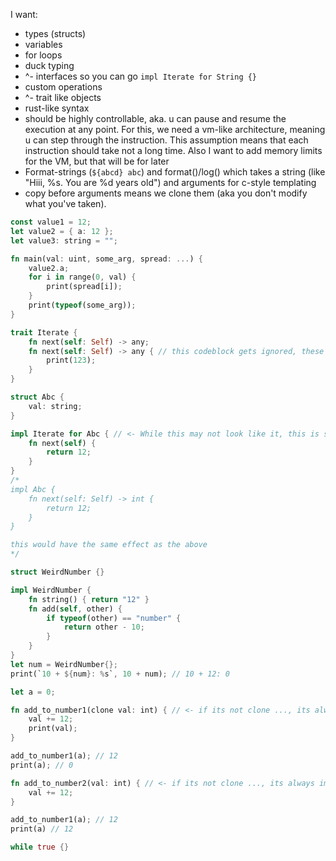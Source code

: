 I want:

- types (structs)
- variables
- for loops
- duck typing
- ^- interfaces so you can go `impl Iterate for String {}`
- custom operations
- ^- trait like objects
- rust-like syntax
- should be highly controllable, aka. u can pause and resume the execution at any point. For this, we need a vm-like architecture, meaning u can step through the instruction. This assumption means that each instruction should take not a long time. Also I want to add memory limits for the VM, but that will be for later
- Format-strings (`${abcd} abc`) and format()/log() which takes a string (like "Hiii, %s. You are %d years old") and arguments for c-style templating
- copy before arguments means we clone them (aka you don't modify what you've taken).


```rust
const value1 = 12;
let value2 = { a: 12 };
let value3: string = "";

fn main(val: uint, some_arg, spread: ...) {
    value2.a;
    for i in range(0, val) {
        print(spread[i]);
    }
    print(typeof(some_arg));
}

trait Iterate {
    fn next(self: Self) -> any;
    fn next(self: Self) -> any { // this codeblock gets ignored, these 2 do functionally the same thing, this would throw an error due to redefinition of Iterate::next()!
        print(123);
    }
}

struct Abc {
    val: string;
}

impl Iterate for Abc { // <- While this may not look like it, this is still ducktyping. impl Iterate for Abc just hints at the compiler what im trying to do, so that the compiler itself can throw an error if too many or too little functions are implemented or if the function arguments and returns and the ones of the trait don't match.
    fn next(self) {
        return 12;
    }
}
/*
impl Abc {
    fn next(self: Self) -> int {
        return 12;
    }
}

this would have the same effect as the above
*/

struct WeirdNumber {}

impl WeirdNumber {
    fn string() { return "12" }
    fn add(self, other) {
        if typeof(other) == "number" {
            return other - 10;
        }
    }
}
let num = WeirdNumber{};
print(`10 + ${num}: %s`, 10 + num); // 10 + 12: 0

let a = 0;

fn add_to_number1(clone val: int) { // <- if its not clone ..., its always implicitly &int, aka &i32
    val += 12;
    print(val);
}

add_to_number1(a); // 12
print(a); // 0

fn add_to_number2(val: int) { // <- if its not clone ..., its always implicitly &int, aka &i32
    val += 12;
}

add_to_number1(a); // 12
print(a) // 12

while true {}
```
